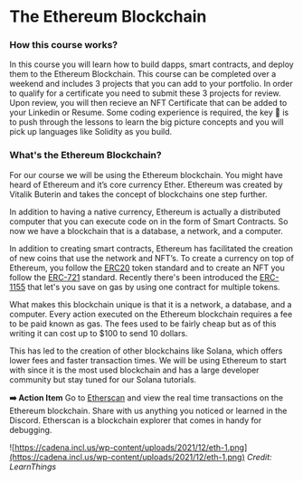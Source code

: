 # The Ethereum Blockchain

### How this course works?

In this course you will learn how to build dapps, smart contracts, and deploy them to the Ethereum Blockchain. This course can be completed over a weekend and includes 3 projects that you can add to your portfolio. In order to qualify for a certificate you need to submit these 3 projects for review. Upon review, you will then recieve an NFT Certificate that can be added to your Linkedin or Resume. Some coding experience is required, the key 🔑  is to push through the lessons to learn the big picture concepts and you will pick up languages like Solidity as you build.

### What's the Ethereum Blockchain? 

For our course we will be using the Ethereum blockchain. You might have heard of Ethereum and it’s core currency Ether. Ethereum was created by Vitalik Buterin and takes the concept of blockchains one step further. 

In addition to having a native currency, Ethereum is actually a distributed computer that you can execute code on in the form of Smart Contracts. So now we have a blockchain that is a database, a network, and a computer. 

In addition to creating smart contracts, Ethereum has facilitated the creation of new coins that use the network and NFT’s. To create a currency on top of Ethereum, you follow the [ERC20](https://ethereum.org/en/developers/docs/standards/tokens/erc-20/) token standard and to create an NFT you follow the [ERC-721](https://ethereum.org/en/developers/docs/standards/tokens/erc-721) standard. Recently there's been introduced the [ERC-1155](https://eips.ethereum.org/EIPS/eip-1155) that let's you save on gas by using one contract for multiple tokens.

What makes this blockchain unique is that it is a network, a database, and a computer. Every action executed on the Ethereum blockchain requires a fee to be paid known as gas. The fees used to be fairly cheap but as of this writing it can cost up to $100 to send 10 dollars. 

This has led to the creation of other blockchains like Solana, which offers lower fees and faster transaction times. We will be using Ethereum to start with since it is the most used blockchain and has a large developer community but stay tuned for our Solana tutorials. 

**➡️ Action Item** Go to [Etherscan](https://etherscan.io) and view the real time transactions on the Ethereum blockchain. Share with us anything you noticed or learned in the Discord. Etherscan is a blockchain explorer that comes in handy for debugging. 

![https://cadena.incl.us/wp-content/uploads/2021/12/eth-1.png](https://cadena.incl.us/wp-content/uploads/2021/12/eth-1.png)
*Credit: LearnThings*
